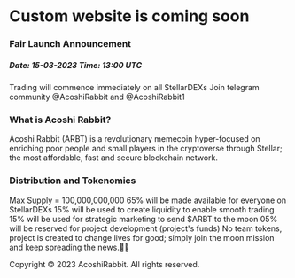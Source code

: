 # Custom website is coming soon

### Fair Launch Announcement
##### Date: 15-03-2023 Time: 13:00 UTC
Trading will commence immediately on all StellarDEXs
Join telegram community @AcoshiRabbit and @AcoshiRabbit1

### What is Acoshi Rabbit?
Acoshi Rabbit (ARBT) is a revolutionary memecoin
hyper-focused on enriching poor people and small
players in the cryptoverse through Stellar; the most affordable, fast and secure blockchain network.

### Distribution and Tokenomics
 Max Supply = 100,000,000,000
 65% will be made available for everyone on StellarDEXs
 15% will be used to create liquidity to enable smooth trading
 15% will be used for strategic marketing to send $ARBT to the moon
 05% will be reserved for project development (project's funds)
 No team tokens, project is created to change lives for good; simply join the moon mission and keep spreading the news.🚀🚀

Copyright © 2023 AcoshiRabbit. All rights reserved.
